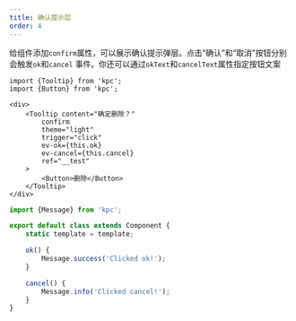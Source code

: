 ```yaml
---
title: 确认提示层
order: 4
---
```


给组件添加`confirm`属性，可以展示确认提示弹层。点击“确认”和“取消”按钮分别会触发`ok`和`cancel`
事件。你还可以通过`okText`和`cancelText`属性指定按钮文案

```vdt
import {Tooltip} from 'kpc';
import {Button} from 'kpc';

<div>
    <Tooltip content="确定删除？"
        confirm
        theme="light"
        trigger="click"
        ev-ok={this.ok}
        ev-cancel={this.cancel}
        ref="__test"
    >
        <Button>删除</Button>
    </Tooltip>
</div>
```

```ts
import {Message} from 'kpc';

export default class extends Component {
    static template = template;

    ok() {
        Message.success('Clicked ok!');
    }

    cancel() {
        Message.info('Clicked cancel!');
    }
}
```
